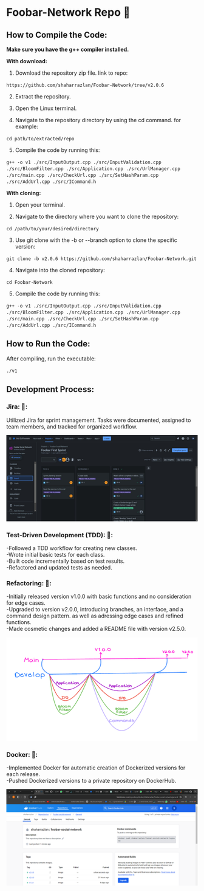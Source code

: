 # Foobar-Network Repo :rocket:

## How to Compile the Code:

__Make sure you have the g++ compiler installed.__

__With download:__  

1. Download the repository zip file. link to repo:  

`https://github.com/shaharrazlan/Foobar-Network/tree/v2.0.6`  

2. Extract the repository.  

3. Open the Linux terminal.  

4. Navigate to the repository directory by using the cd command. for example:    

`cd path/to/extracted/repo`  

5. Compile the code by running this:  

<code>g++ -o v1 ./src/InputOutput.cpp ./src/InputValidation.cpp ./src/BloomFilter.cpp ./src/Application.cpp ./src/UrlManager.cpp ./src/main.cpp ./src/CheckUrl.cpp ./src/SetHashParam.cpp ./src/AddUrl.cpp ./src/ICommand.h</code>

__With cloning:__  

1. Open your terminal.

2. Navigate to the directory where you want to clone the repository:   

`cd /path/to/your/desired/directory`

3. Use git clone with the -b or --branch option to clone the specific version: 

`git clone -b v2.0.6 https://github.com/shaharrazlan/Foobar-Network.git`

4. Navigate into the cloned repository: 

`cd Foobar-Network`

5. Compile the code by running this:  

`g++ -o v1 ./src/InputOutput.cpp ./src/InputValidation.cpp ./src/BloomFilter.cpp ./src/Application.cpp ./src/UrlManager.cpp ./src/main.cpp ./src/CheckUrl.cpp ./src/SetHashParam.cpp ./src/AddUrl.cpp ./src/ICommand.h`

## How to Run the Code:  

After compiling, run the executable:  

`./v1`

## Development Process:
### Jira: 🌻:  
Utilized Jira for sprint management. Tasks were documented, assigned to team members, and tracked for organized workflow.

![Jira](proof/jira.png)

### Test-Driven Development (TDD): 🌻:  
-Followed a TDD workflow for creating new classes.  
-Wrote initial basic tests for each class.  
-Built code incrementally based on test results.  
-Refactored and updated tests as needed.

### Refactoring: 🌻:  
-Initially released version v1.0.0 with basic functions and no consideration for edge cases.  
-Upgraded to version v2.0.0, introducing branches, an interface, and a command design pattern. as well as adressing edge cases and refined functions.  
-Made cosmetic changes and added a README file with version v2.5.0.

![Workflow](proof/workflow.png)

### Docker: 🌻:  
-Implemented Docker for automatic creation of Dockerized versions for each release.  
-Pushed Dockerized versions to a private repository on DockerHub.

![Image Alt Text](proof/docker.png)




